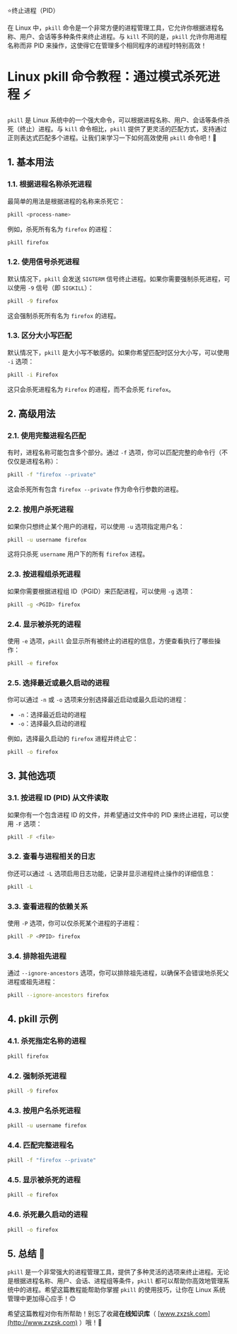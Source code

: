 ⭐终止进程（PID）

在 Linux 中，`pkill` 命令是一个非常方便的进程管理工具，它允许你根据进程名称、用户、会话等多种条件来终止进程。与 `kill` 不同的是，`pkill` 允许你用进程名称而非 PID 来操作，这使得它在管理多个相同程序的进程时特别高效！

# Linux pkill 命令教程：通过模式杀死进程 ⚡

`pkill` 是 Linux 系统中的一个强大命令，可以根据进程名称、用户、会话等条件杀死（终止）进程。与 `kill` 命令相比，`pkill` 提供了更灵活的匹配方式，支持通过正则表达式匹配多个进程。让我们来学习一下如何高效使用 `pkill` 命令吧！🚀

## 1. 基本用法

### 1.1. 根据进程名称杀死进程

最简单的用法是根据进程的名称来杀死它：

```bash
pkill <process-name>
```

例如，杀死所有名为 `firefox` 的进程：

```bash
pkill firefox
```

### 1.2. 使用信号杀死进程

默认情况下，`pkill` 会发送 `SIGTERM` 信号终止进程。如果你需要强制杀死进程，可以使用 `-9` 信号（即 `SIGKILL`）：

```bash
pkill -9 firefox
```

这会强制杀死所有名为 `firefox` 的进程。

### 1.3. 区分大小写匹配

默认情况下，`pkill` 是大小写不敏感的。如果你希望匹配时区分大小写，可以使用 `-i` 选项：

```bash
pkill -i Firefox
```

这只会杀死进程名为 `Firefox` 的进程，而不会杀死 `firefox`。

## 2. 高级用法

### 2.1. 使用完整进程名匹配

有时，进程名称可能包含多个部分。通过 `-f` 选项，你可以匹配完整的命令行（不仅仅是进程名称）：

```bash
pkill -f "firefox --private"
```

这会杀死所有包含 `firefox --private` 作为命令行参数的进程。

### 2.2. 按用户杀死进程

如果你只想终止某个用户的进程，可以使用 `-u` 选项指定用户名：

```bash
pkill -u username firefox
```

这将只杀死 `username` 用户下的所有 `firefox` 进程。

### 2.3. 按进程组杀死进程

如果你需要根据进程组 ID（PGID）来匹配进程，可以使用 `-g` 选项：

```bash
pkill -g <PGID> firefox
```

### 2.4. 显示被杀死的进程

使用 `-e` 选项，`pkill` 会显示所有被终止的进程的信息，方便查看执行了哪些操作：

```bash
pkill -e firefox
```

### 2.5. 选择最近或最久启动的进程

你可以通过 `-n` 或 `-o` 选项来分别选择最近启动或最久启动的进程：

- `-n`：选择最近启动的进程
- `-o`：选择最久启动的进程

例如，选择最久启动的 `firefox` 进程并终止它：

```bash
pkill -o firefox
```

## 3. 其他选项

### 3.1. 按进程 ID (PID) 从文件读取

如果你有一个包含进程 ID 的文件，并希望通过文件中的 PID 来终止进程，可以使用 `-F` 选项：

```bash
pkill -F <file>
```

### 3.2. 查看与进程相关的日志

你还可以通过 `-L` 选项启用日志功能，记录并显示进程终止操作的详细信息：

```bash
pkill -L
```

### 3.3. 查看进程的依赖关系

使用 `-P` 选项，你可以仅杀死某个进程的子进程：

```bash
pkill -P <PPID> firefox
```

### 3.4. 排除祖先进程

通过 `--ignore-ancestors` 选项，你可以排除祖先进程，以确保不会错误地杀死父进程或祖先进程：

```bash
pkill --ignore-ancestors firefox
```

## 4. pkill 示例

### 4.1. 杀死指定名称的进程

```bash
pkill firefox
```

### 4.2. 强制杀死进程

```bash
pkill -9 firefox
```

### 4.3. 按用户名杀死进程

```bash
pkill -u username firefox
```

### 4.4. 匹配完整进程名

```bash
pkill -f "firefox --private"
```

### 4.5. 显示被杀死的进程

```bash
pkill -e firefox
```

### 4.6. 杀死最久启动的进程

```bash
pkill -o firefox
```

## 5. 总结 🌟

`pkill` 是一个非常强大的进程管理工具，提供了多种灵活的选项来终止进程。无论是根据进程名称、用户、会话、进程组等条件，`pkill` 都可以帮助你高效地管理系统中的进程。希望这篇教程能帮助你掌握 `pkill` 的使用技巧，让你在 Linux 系统管理中更加得心应手！😊

希望这篇教程对你有所帮助！别忘了收藏**在线知识库**（ [www.zxzsk.com](http://www.zxzsk.com) ）哦！🌟

